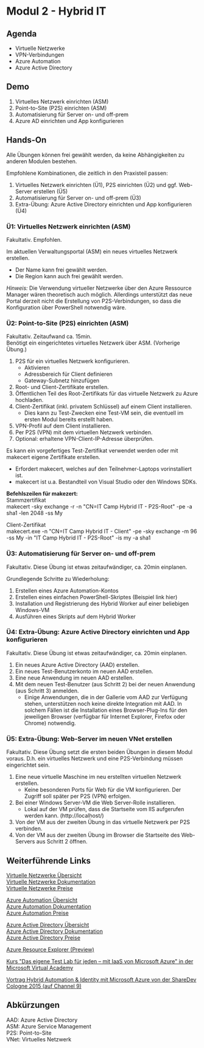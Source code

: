 # Modul 2 - Hybrid IT
## Agenda
* Virtuelle Netzwerke
* VPN-Verbindungen
* Azure Automation
* Azure Active Directory

## Demo
1. Virtuelles Netzwerk einrichten (ASM)
2. Point-to-Site (P2S) einrichten (ASM)
3. Automatisierung für Server on- und off-prem
4. Azure AD einrichten und App konfigurieren

## Hands-On
Alle Übungen können frei gewählt werden, da keine Abhängigkeiten zu anderen Modulen bestehen.

Empfohlene Kombinationen, die zeitlich in den Praxisteil passen:
1. Virtuelles Netzwerk einrichten (Ü1), P2S einrichten (Ü2) und ggf. Web-Server erstellen (Ü5)  
2. Automatisierung für Server on- und off-prem (Ü3)  
3. Extra-Übung: Azure Active Directory einrichten und App konfigurieren (Ü4)  

### Ü1: Virtuelles Netzwerk einrichten (ASM)
Fakultativ. Empfohlen.

Im aktuellen Verwaltungsportal (ASM) ein neues virtuelles Netzwerk erstellen.

* Der Name kann frei gewählt werden.
* Die Region kann auch frei gewählt werden.

*Hinweis:*
Die Verwendung virtueller Netzwerke über den Azure Ressource Manager 
wären theoretisch auch möglich. Allerdings unterstützt das neue Portal derzeit 
nicht die Erstellung von P2S-Verbindungen, so dass die Konfiguration über 
PowerShell notwendig wäre.

### Ü2: Point-to-Site (P2S) einrichten (ASM)
Fakultativ. Zeitaufwand ca. 15min.  
Benötigt ein eingerichtetes virtuelles Netzwerk über ASM. (Vorherige Übung.)

1. P2S für ein virtuelles Netzwerk konfigurieren.
	* Aktivieren
	* Adressbereich für Client definieren
	* Gateway-Subnetz hinzufügen
1. Root- und Client-Zertifikate erstellen.
2. Öffentlichen Teil des Root-Zertifikats für das virtuelle Netzwerk zu Azure hochladen.
3. Client-Zertifikat (inkl. privatem Schlüssel) auf einem Client installieren.
	* Dies kann zu Test-Zwecken eine Test-VM sein, die eventuell im ersten Modul
	bereits erstellt haben.
4. VPN-Profil auf dem Client installieren.
5. Per P2S (VPN) mit dem virtuellen Netzwerk verbinden.
6. Optional: erhaltene VPN-Client-IP-Adresse überprüfen.

Es kann ein vorgefertiges Test-Zertifikat verwendet werden oder mit makecert 
eigene Zertifikate erstellen. 
* Erfordert makecert, welches auf den Teilnehmer-Laptops vorinstalliert ist.
* makecert ist u.a. Bestandteil von Visual Studio oder den Windows SDKs.

**Befehlszeilen für makezert:**  
Stammzertifikat  
makecert -sky exchange -r -n "CN=IT Camp Hybrid IT - P2S-Root" -pe -a sha1 -len 2048 -ss My

Client-Zertifikat  
makecert.exe -n "CN=IT Camp Hybrid IT - Client" -pe -sky exchange -m 96 -ss My -in "IT Camp Hybrid IT - P2S-Root" -is my -a sha1

### Ü3: Automatisierung für Server on- und off-prem
Fakultativ. Diese Übung ist etwas zeitaufwändiger, ca. 20min einplanen.

Grundlegende Schritte zu Wiederholung:  
1. Erstellen eines Azure Automation-Kontos
2. Erstellen eines einfachen PowerShell-Skriptes (Beispiel link hier)
3. Installation und Registrierung des Hybrid Worker auf einer beliebigen Windows-VM
4. Ausführen eines Skripts auf dem Hybrid Worker

### Ü4: Extra-Übung: Azure Active Directory einrichten und App konfigurieren
Fakultativ. Diese Übung ist etwas zeitaufwändiger, ca. 20min einplanen.

1. Ein neues Azure Active Directory (AAD) erstellen.
2. Ein neues Test-Benutzerkonto im neuen AAD erstellen.
3. Eine neue Anwendung im neuen AAD erstellen.
4. Mit dem neuen Test-Benutzer (aus Schritt 2) bei der neuen Anwendung (aus Schritt 3) 
	anmelden.
	* Einige Anwendungen, die in der Gallerie vom AAD zur Verfügung stehen, 
	unterstützen noch keine direkte Integration mit AAD. In solchem Fällen 
	ist die Installation eines Browser-Plug-Ins für den jeweiligen Browser 
	(verfügbar für Internet Explorer, Firefox oder Chrome) notwendig.

### Ü5: Extra-Übung: Web-Server im neuen VNet erstellen
Fakultativ. Diese Übung setzt die ersten beiden Übungen in diesem Modul voraus. 
D.h. ein virtuelles Netzwerk und eine P2S-Verbindung müssen eingerichtet sein.

1. Eine neue virtuelle Maschine im neu erstellten virtuellen Netzwerk erstellen.
	* Keine besonderen Ports für Web für die VM konfigurieren. Der Zugriff 
	soll später per P2S (VPN) erfolgen.
2. Bei einer Windows Server-VM die Web Server-Rolle installieren.
	* Lokal auf der VM prüfen, dass die Startseite vom IIS aufgerufen werden kann. 
	(http://localhost/)
4. Von der VM aus der zweiten Übung in das virtuelle Netzwerk per P2S verbinden.
5. Von der VM aus der zweiten Übung im Browser die Startseite des Web-Servers 
	aus Schritt 2 öffnen. 

## Weiterführende Links

[Virtuelle Netzwerke Übersicht](https://azure.microsoft.com/de-de/services/virtual-network/)  
[Virtuelle Netzwerke Dokumentation](https://azure.microsoft.com/de-de/documentation/services/virtual-network/)  
[Virtuelle Netzwerke Preise](https://azure.microsoft.com/de-de/pricing/details/virtual-network/)

[Azure Automation Übersicht](https://azure.microsoft.com/de-de/services/automation/)  
[Azure Automation Dokumentation](https://azure.microsoft.com/de-de/documentation/services/automation/)  
[Azure Automation Preise](https://azure.microsoft.com/de-de/pricing/details/automation/)

[Azure Active Directory Übersicht](https://azure.microsoft.com/de-de/services/active-directory/)  
[Azure Active Directory Dokumentation](https://azure.microsoft.com/de-de/documentation/services/active-directory/)  
[Azure Active Directory Preise](https://azure.microsoft.com/de-de/pricing/details/active-directory/)

[Azure Resource Explorer (Preview)](https://resources.azure.com/)

[Kurs "Das eigene Test Lab für jeden – mit IaaS von Microsoft Azure" in der Microsoft Virtual Academy](https://www.microsoftvirtualacademy.com/de-de/training-courses/das-eigene-test-lab-fr-jeden-mit-iaas-von-microsoft-azure-11743?l=2IEWUkkEB_6604984382)

[Vortrag Hybrid Automation & Identity mit Microsoft Azure von der ShareDev Cologne 2015 (auf Channel 9)](https://channel9.msdn.com/Events/community-germany/ShareDev-Cologne-2015/Hybrid-Automation--Identity-mit-Microsoft-Azure)

## Abkürzungen

AAD: Azure Active Directory  
ASM: Azure Service Management  
P2S: Point-to-Site  
VNet: Virtuelles Netzwerk